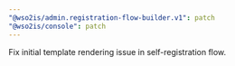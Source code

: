 ```yaml
---
"@wso2is/admin.registration-flow-builder.v1": patch
"@wso2is/console": patch
---
```


Fix initial template rendering issue in self-registration flow.
